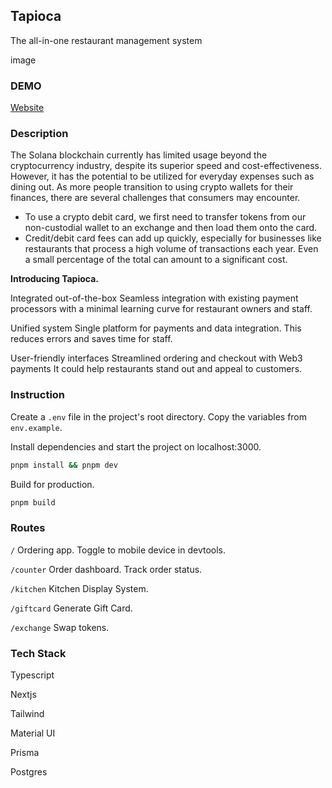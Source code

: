 ## Tapioca

The all-in-one restaurant management system

image

### DEMO

[Website](https://tapioca-solutions.vercel.app/)

### Description

The Solana blockchain currently has limited usage beyond the cryptocurrency industry, despite its superior speed and cost-effectiveness. However, it has the potential to be utilized for everyday expenses such as dining out. As more people transition to using crypto wallets for their finances, there are several challenges that consumers may encounter.
- To use a crypto debit card, we first need to transfer tokens from our non-custodial wallet to an exchange and then load them onto the card.
- Credit/debit card fees can add up quickly, especially for businesses like restaurants that process a high volume of transactions each year. Even a small percentage of the total can amount to a significant cost.

**Introducing Tapioca.**

Integrated out-of-the-box
Seamless integration with existing payment processors with a minimal learning curve for restaurant owners and staff.

Unified system
Single platform for payments and data integration. This reduces errors and saves time for staff.

User-friendly interfaces
Streamlined ordering and checkout with Web3 payments It could help restaurants stand out and appeal to customers.

### Instruction

Create a `.env` file in the project's root directory. Copy the variables from `env.example`.

Install dependencies and start the project on localhost:3000.

```bash
pnpm install && pnpm dev
```

Build for production.

```bash
pnpm build
```

### Routes

`/` Ordering app. Toggle to mobile device in devtools.

`/counter` Order dashboard. Track order status.

`/kitchen` Kitchen Display System.

`/giftcard` Generate Gift Card.

`/exchange` Swap tokens.

### Tech Stack

Typescript

Nextjs

Tailwind

Material UI

Prisma

Postgres

